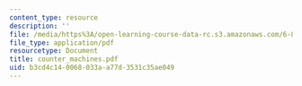 ```yaml
---
content_type: resource
description: ''
file: /media/https%3A/open-learning-course-data-rc.s3.amazonaws.com/6-844-computability-theory-of-and-with-scheme-spring-2003/b3cd4c140068033aa77d3531c35ae049_counter_machines.pdf
file_type: application/pdf
resourcetype: Document
title: counter_machines.pdf
uid: b3cd4c14-0068-033a-a77d-3531c35ae049
---
```

